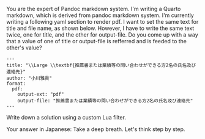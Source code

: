 You are the expert of Pandoc markdown system. I'm writing a Quarto markdown, which is derived from pandoc markdown system. I'm currently writing a following yaml section to render pdf. I want to set the same text for title and file name, as shown below. However, I have to write the same text twice, one for title, and the other for output-file. Do you come up with a way that a value of one of title or output-file is refferred and is feeded to the other's value?

```
---
title: "\\Large \\textbf{推薦書または業績等の問い合わせができる方2名の氏名及び連絡先}"
author: "小川雅貴"
format:
  pdf:
    output-ext: "pdf"
    output-file: "推薦書または業績等の問い合わせができる方2名の氏名及び連絡先"
---
```

Write down a solution using a custom Lua filter.

Your answer in Japanese: Take a deep breath. Let's think step by step.